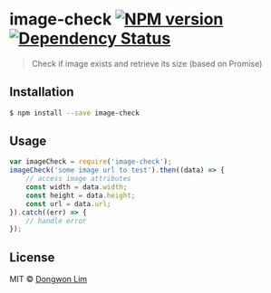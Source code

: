 # image-check [![NPM version][npm-image]][npm-url] [![Dependency Status][daviddm-image]][daviddm-url]
> Check if image exists and retrieve its size (based on Promise)

## Installation

```sh
$ npm install --save image-check
```

## Usage

```js
var imageCheck = require('image-check');
imageCheck('some image url to test').then((data) => {
    // access image attributes
    const width = data.width;
    const height = data.height;
    const url = data.url;
}).catch((err) => {
    // handle error
});
```
## License

MIT © [Dongwon Lim]()


[npm-image]: https://badge.fury.io/js/image-check.svg
[npm-url]: https://npmjs.org/package/image-check
[daviddm-image]: https://david-dm.org/idw111/image-check.svg?theme=shields.io
[daviddm-url]: https://david-dm.org/idw111/image-check

